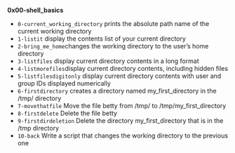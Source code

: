 **0x00-shell_basics**
- `0-current_working_directory` prints the absolute path name of the current working directory
- `1-listit` display the contents list of your current directory
- `2-bring_me_home`changes the working directory to the user’s home directory
- `3-listfiles` display current directory contents in a long format
- `4-listmorefiles`display current directory contents, including hidden files
- `5-listfilesdigitonly` display current directory contents with user and group IDs displayed numerically
- `6-firstdirectory`  creates a directory named my_first_directory in the /tmp/ directory
- `7-movethatfile` Move the file betty from /tmp/ to /tmp/my_first_directory
- `8-firstdelete` Delete the file betty
- `9-firstdirdeletion` Delete the directory my_first_directory that is in the /tmp directory
- `10-back` Write a script that changes the working directory to the previous one
